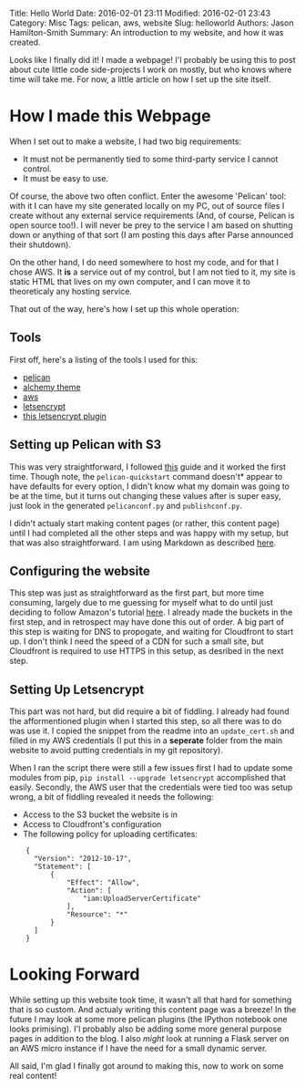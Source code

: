 Title: Hello World
Date: 2016-02-01 23:11
Modified: 2016-02-01 23:43
Category: Misc
Tags: pelican, aws, website
Slug: helloworld
Authors: Jason Hamilton-Smith
Summary: An introduction to my website, and how it was created.


Looks like I finally did it! I made a webpage! I'l probably be using this to
post about cute little code side-projects I work on mostly, but who knows where
time will take me. For now, a little article on how I set up the site itself.


How I made this Webpage
=======================


When I set out to make a website, I had two big requirements:

* It must not be permanently tied to some third-party service I cannot control.
* It must be easy to use.

Of course, the above two often conflict. Enter the awesome 'Pelican' tool:
with it I can have my site generated locally on my PC, out of source files
I create without any external service  requirements (And, of course, Pelican
is open source too!). I will never be prey to the service I am based on
shutting down or anything of that sort (I am posting this days after Parse
announced their shutdown).

On the other hand, I do need somewhere to host my code, and for that I chose
AWS. It **is** a service out of my control, but I am not tied to it, my site
is static HTML that lives on my own computer, and I can move it to theoreticaly
any hosting service.

That out of the way, here's how I set up this whole operation:


Tools
-----

First off, here's a listing of the tools I used for this:

* [pelican](http://blog.getpelican.com/)
* [alchemy theme](https://github.com/nairobilug/pelican-alchemy/tree/43f23f05b9adc0c6bf18d2f4ebd47771a7fe8f4a)
* [aws](http://aws.amazon.com)
* [letsencrypt](https://letsencrypt.org/)
* [this letsencrypt plugin](https://github.com/dlapiduz/letsencrypt-s3front)


Setting up Pelican with S3
--------------------------

This was very straightforward, I followed
[this](http://lexual.com/blog/setup-pelican-blog-on-s3/) guide and it worked
the first time. Though note, the `pelican-quickstart` command doesn't\*
appear to have defaults for every option, I didn't know what my domain was
going to be at the time, but it turns out changing these values after is super
easy, just look in the generated `pelicanconf.py` and `publishconf.py`.

I didn't actualy start making content pages (or rather, this content page)
until I had completed all the other steps and was happy with my setup, but
that was also straightforward. I am using Markdown as described
[here](http://docs.getpelican.com/en/3.6.3/quickstart.html).


Configuring the website
-----------------------

This step was just as straightforward as the first part, but more time
consuming, largely due to me guessing for myself what to do until just
deciding to follow Amazon's tutorial
[here](http://docs.aws.amazon.com/gettingstarted/latest/swh/website-hosting-intro.html).
I already made the buckets in the first step, and in retrospect may have done
this out of order. A big part of this step is waiting for DNS to propogate,
and waiting for Cloudfront to start up. I don't think I need the speed of a
CDN for such a small site, but Cloudfront is required to use HTTPS in this
setup, as desribed in the next step.


Setting Up Letsencrypt
----------------------

This part was not hard, but did require a bit of fiddling. I already had found
the afformentioned plugin when I started this step, so all there was to do was
use it. I copied the snippet from the readme into an `update_cert.sh` and
filled in my AWS credentials (I put this in a **seperate** folder from the main
website to avoid putting credentials in my git repository).

When I ran the script there were still a few issues first I had to update some
modules from pip, `pip install --upgrade letsencrypt` accomplished that easily.
Secondly, the AWS user that the credentials were tied too was setup wrong, a
bit of fiddling revealed it needs the following:

* Access to the S3 bucket the website is in
* Access to Cloudfront's configuration
* The following policy for uploading certificates:

```
    {
      "Version": "2012-10-17",
      "Statement": [
          {
              "Effect": "Allow",
              "Action": [
                  "iam:UploadServerCertificate"
              ],
              "Resource": "*"
          }
      ]
    }
```


Looking Forward
===============

While setting up this website took time, it wasn't all that hard for something
that is so custom. And actualy writing this content page was a breeze! In the
future I may look at some more pelican plugins (the IPython notebook one looks
primising). I'l probably also be adding some more general purpose pages in
addition to the blog. I also *might* look at running a Flask server on an AWS
micro instance if I have the need for a small dynamic server.

All said, I'm glad I finally got around to making this, now to work on some
real content!
